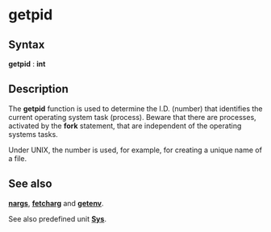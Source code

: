 
# getpid

## Syntax
**getpid** : **int**

## Description
The **getpid** function is used to determine the I.D. (number) that identifies the current operating system task (process). Beware that there are processes, activated by the **fork** statement, that are independent of the operating systems tasks.

Under UNIX, the number is used, for example, for creating a unique name of a file. 


## See also
**[nargs](nargs.html)**, **[fetcharg](fetcharg.html)** and **[getenv](getenv.html)**.

See also predefined unit **[Sys](sysmodule.html)**.

